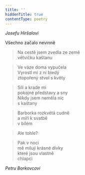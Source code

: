 ```yaml
---
title: ''
hiddenTitle: true
contentType: poetry
---
```


>   

  

>   

  

_Josefu Hiršalovi_

Všechno začalo nevinně

> Na cestě jsem zvedla ze země  
> větvičku kaštanu

  

> Ve váze doma vypučela  
> Vyrostl mi z ní bledý  
> ztopořený stvol s květy

  

> Sílí a krade mi  
> pokojné představy a sny  
> Nikdy jsem neměla nic  
> s kaštany

  

> Barborka rozkvétá cudně  
> a míří k svatbě  
> v bílém

  

> Ale tohle?

  

> Pak v noci  
> mě milují krásné dívky  
> které jsou vlastně  
> chlapci

  

_Petru Borkovcovi_
